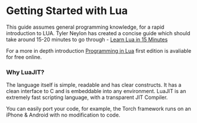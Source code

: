 # Getting Started with Lua
This guide assumes general programming knowledge, for a rapid introduction to LUA. Tyler Neylon has created a
concise guide which should take around 15-20 minutes to go through - [Learn Lua in 15 Minutes](http://tylerneylon.com/a/learn-lua/)

For a more in depth introduction  [Programming in Lua](https://www.lua.org/pil/contents.html) first edition is avaliable for free online.

### Why LuaJIT?

 The language itself is simple, readable and has clear constructs. It has a clean interface to C and is embeddable
 into any environment. LuaJIT is an extremely fast scripting language, with a transparent JIT Compiler.

 You can easily port your code, for example, the Torch framework runs on an iPhone & Android with no modification to code.
